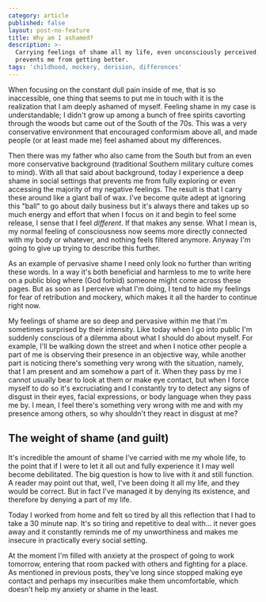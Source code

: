 ```yaml
---
category: article
published: false
layout: post-no-feature
title: Why am I ashamed?
description: >-
  Carrying feelings of shame all my life, even unconsciously perceived, is what
  prevents me from getting better.
tags: 'childhood, mockery, derision, differences'
---
```

When focusing on the constant dull pain inside of me, that is so inaccessible, one thing that seems to put me in touch with it is the realization that I am deeply ashamed of myself. Feeling shame in my case is understandable; I didn't grow up among a bunch of free spirits cavorting through the woods but came out of the South of the 70s. This was a very conservative environment that encouraged conformism above all, and made people (or at least made me) feel ashamed about my differences.

Then there was my father who also came from the South but from an even more conservative background (traditional Southern military culture comes to mind). With all that said about background, today I experience a deep shame in social settings that prevents me from fully exploring or even accessing the majority of my negative feelings. The result is that I carry these around like a giant ball of wax. I've become quite adept at ignoring this "ball" to go about daily business but it's always there and takes up so much energy and effort that when I focus on it and begin to feel some release, I sense that I feel _different_. If that makes any sense. What I mean is, my normal feeling of consciousness now seems more directly connected with my body or whatever, and nothing feels filtered anymore. Anyway I'm going to give up trying to describe this further.

As an example of pervasive shame I need only look no further than writing these words. In a way it's both beneficial and harmless to me to write here on a public blog where (God forbid) someone might come across these pages. But as soon as I perceive what I'm doing, I tend to hide my feelings for fear of retribution and mockery, which makes it all the harder to continue right now.

My feelings of shame are so deep and pervasive within me that I'm sometimes surprised by their intensity. Like today when I go into public I'm suddenly conscious of a dilemma about what I should do about myself. For example, I'll be walking down the street and when I notice other people a part of me is observing their presence in an objective way, while another part is noticing there's something very wrong with the situation, namely, that I am present and am somehow a part of it. When they pass by me I cannot usually bear to look at them or make eye contact, but when I force myself to do so it's excruciating and I constantly try to detect any signs of disgust in their eyes, facial expressions, or body language when they pass me by. I mean, I feel there's something very wrong with me and with my presence among others, so why shouldn't they react in disgust at me?

## The weight of shame (and guilt)

It's incredible the amount of shame I've carried with me my whole life, to the point that if I were to let it all out and fully experience it I may well become debilitated. The big question is how to live with it and still function. A reader may point out that, well, I've been doing it all my life, and they would be correct. But in fact I've managed it by denying its existence, and therefore by denying a part of my life. 

Today I worked from home and felt so tired by all this reflection that I had to take a 30 minute nap. It's so tiring and repetitive to deal with... it never goes away and it constantly reminds me of my unworthiness and makes me insecure in practically every social setting.

At the moment I'm filled with anxiety at the prospect of going to work tomorrow, entering that room packed with others and fighting for a place. As mentioned in previous posts, they've long since stopped making eye contact and perhaps my insecurities make them uncomfortable, which doesn't help my anxiety or shame in the least.